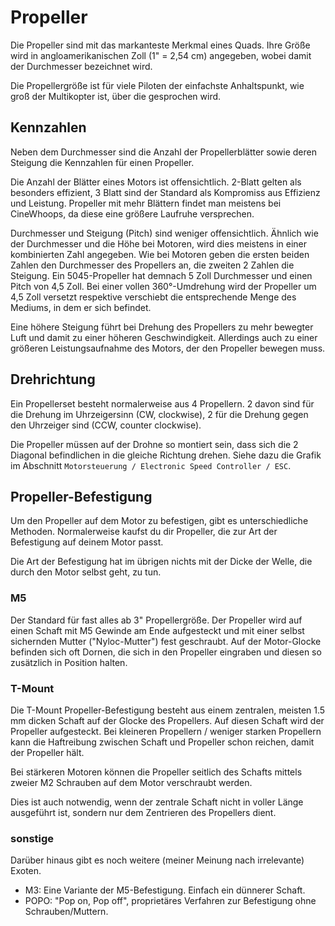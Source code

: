 # Propeller

Die Propeller sind mit das markanteste Merkmal eines Quads. Ihre Größe wird in angloamerikanischen Zoll (1" = 2,54 cm) angegeben, wobei damit der Durchmesser bezeichnet wird.

Die Propellergröße ist für viele Piloten der einfachste Anhaltspunkt, wie groß der Multikopter ist, über die gesprochen wird.

## Kennzahlen

Neben dem Durchmesser sind die Anzahl der Propellerblätter sowie deren Steigung die Kennzahlen für einen Propeller.

Die Anzahl der Blätter eines Motors ist offensichtlich. 2-Blatt gelten als besonders effizient, 3 Blatt sind der Standard als Kompromiss aus Effizienz und Leistung. Propeller mit mehr Blättern findet man meistens bei CineWhoops, da diese eine größere Laufruhe versprechen.

Durchmesser und Steigung (Pitch) sind weniger offensichtlich. Ähnlich wie der Durchmesser und die Höhe bei Motoren, wird dies meistens in einer kombinierten Zahl angegeben. Wie bei Motoren geben die ersten beiden Zahlen den Durchmesser des Propellers an, die zweiten 2 Zahlen die Steigung. Ein 5045-Propeller hat demnach 5 Zoll Durchmesser und einen Pitch von 4,5 Zoll. Bei einer vollen 360°-Umdrehung wird der Propeller um 4,5 Zoll versetzt respektive verschiebt die entsprechende Menge des Mediums, in dem er sich befindet.

Eine höhere Steigung führt bei Drehung des Propellers zu mehr bewegter Luft und damit zu einer höheren Geschwindigkeit. Allerdings auch zu einer größeren Leistungsaufnahme des Motors, der den Propeller bewegen muss.

## Drehrichtung

Ein Propellerset besteht normalerweise aus 4 Propellern. 2 davon sind für die Drehung im Uhrzeigersinn (CW, clockwise), 2 für die Drehung gegen den Uhrzeiger sind (CCW, counter clockwise).

Die Propeller müssen auf der Drohne so montiert sein, dass sich die 2 Diagonal befindlichen in die gleiche Richtung drehen. Siehe dazu die Grafik im Abschnitt `Motorsteuerung / Electronic Speed Controller / ESC`.

## Propeller-Befestigung

Um den Propeller auf dem Motor zu befestigen, gibt es unterschiedliche Methoden. Normalerweise kaufst du dir Propeller, die zur Art der Befestigung auf deinem Motor passt.

Die Art der Befestigung hat im übrigen nichts mit der Dicke der Welle, die durch den Motor selbst geht, zu tun.

### M5

Der Standard für fast alles ab 3" Propellergröße. Der Propeller wird auf einen Schaft mit M5 Gewinde am Ende aufgesteckt und mit einer selbst sichernden Mutter ("Nyloc-Mutter") fest geschraubt. Auf der Motor-Glocke befinden sich oft Dornen, die sich in den Propeller eingraben und diesen so zusätzlich in Position halten.

### T-Mount

Die T-Mount Propeller-Befestigung besteht aus einem zentralen, meisten 1.5 mm dicken Schaft auf der Glocke des Propellers. Auf diesen Schaft wird der Propeller aufgesteckt. Bei kleineren Propellern / weniger starken Propellern kann die Haftreibung zwischen Schaft und Propeller schon reichen, damit der Propeller hält.

Bei stärkeren Motoren können die Propeller seitlich des Schafts mittels zweier M2 Schrauben auf dem Motor verschraubt werden.

Dies ist auch notwendig, wenn der zentrale Schaft nicht in voller Länge ausgeführt ist, sondern nur dem Zentrieren des Propellers dient.

### sonstige

Darüber hinaus gibt es noch weitere (meiner Meinung nach irrelevante) Exoten.

- M3: Eine Variante der M5-Befestigung. Einfach ein dünnerer Schaft.
- POPO: "Pop on, Pop off", proprietäres Verfahren zur Befestigung ohne Schrauben/Muttern.
